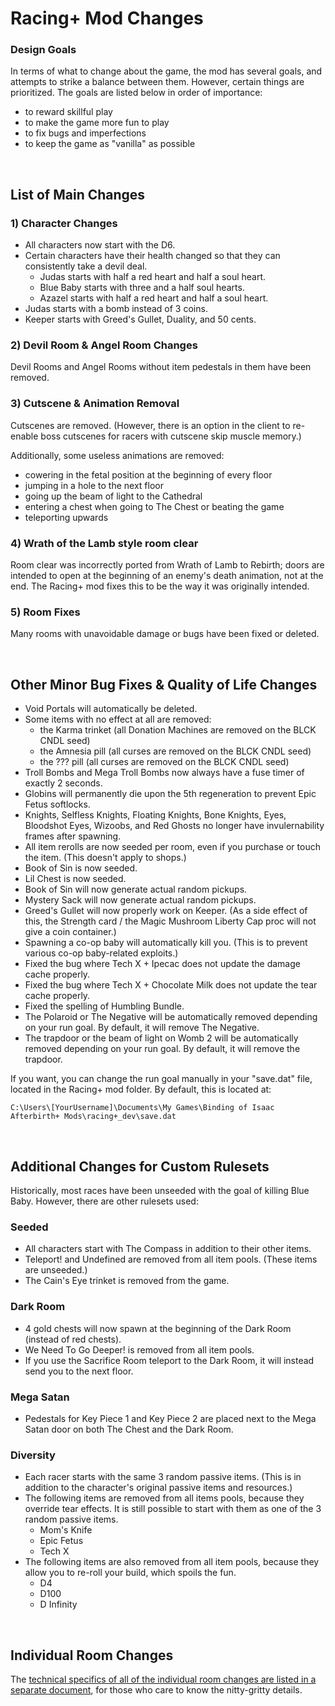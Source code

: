 # Racing+ Mod Changes

### Design Goals

In terms of what to change about the game, the mod has several goals, and attempts to strike a balance between them. However, certain things are prioritized. The goals are listed below in order of importance:

* to reward skillful play
* to make the game more fun to play
* to fix bugs and imperfections
* to keep the game as "vanilla" as possible

<br />

## List of Main Changes

### 1) Character Changes

* All characters now start with the D6.
* Certain characters have their health changed so that they can consistently take a devil deal.
  * Judas starts with half a red heart and half a soul heart.
  * Blue Baby starts with three and a half soul hearts.
  * Azazel starts with half a red heart and half a soul heart.
* Judas starts with a bomb instead of 3 coins.
* Keeper starts with Greed's Gullet, Duality, and 50 cents.

### 2) Devil Room & Angel Room Changes

Devil Rooms and Angel Rooms without item pedestals in them have been removed.

### 3) Cutscene & Animation Removal

Cutscenes are removed. (However, there is an option in the client to re-enable boss cutscenes for racers with cutscene skip muscle memory.)

Additionally, some useless animations are removed:
* cowering in the fetal position at the beginning of every floor
* jumping in a hole to the next floor
* going up the beam of light to the Cathedral
* entering a chest when going to The Chest or beating the game
* teleporting upwards

### 4) Wrath of the Lamb style room clear

Room clear was incorrectly ported from Wrath of Lamb to Rebirth; doors are intended to open at the beginning of an enemy's death animation, not at the end. The Racing+ mod fixes this to be the way it was originally intended.

### 5) Room Fixes

Many rooms with unavoidable damage or bugs have been fixed or deleted.

<br />

## Other Minor Bug Fixes & Quality of Life Changes

* Void Portals will automatically be deleted.
* Some items with no effect at all are removed:
  * the Karma trinket (all Donation Machines are removed on the BLCK CNDL seed)
  * the Amnesia pill (all curses are removed on the BLCK CNDL seed)
  * the ??? pill (all curses are removed on the BLCK CNDL seed)
* Troll Bombs and Mega Troll Bombs now always have a fuse timer of exactly 2 seconds.
* Globins will permanently die upon the 5th regeneration to prevent Epic Fetus softlocks.
* Knights, Selfless Knights, Floating Knights, Bone Knights, Eyes, Bloodshot Eyes, Wizoobs, and Red Ghosts no longer have invulernability frames after spawning.
* All item rerolls are now seeded per room, even if you purchase or touch the item. (This doesn't apply to shops.)
* Book of Sin is now seeded.
* Lil Chest is now seeded.
* Book of Sin will now generate actual random pickups.
* Mystery Sack will now generate actual random pickups.
* Greed's Gullet will now properly work on Keeper. (As a side effect of this, the Strength card / the Magic Mushroom Liberty Cap proc will not give a coin container.)
* Spawning a co-op baby will automatically kill you. (This is to prevent various co-op baby-related exploits.)
* Fixed the bug where Tech X + Ipecac does not update the damage cache properly.
* Fixed the bug where Tech X + Chocolate Milk does not update the tear cache properly.
* Fixed the spelling of Humbling Bundle.
* The Polaroid or The Negative will be automatically removed depending on your run goal. By default, it will remove The Negative.
* The trapdoor or the beam of light on Womb 2 will be automatically removed depending on your run goal. By default, it will remove the trapdoor.

If you want, you can change the run goal manually in your "save.dat" file, located in the Racing+ mod folder. By default, this is located at:
```
C:\Users\[YourUsername]\Documents\My Games\Binding of Isaac Afterbirth+ Mods\racing+_dev\save.dat
```

<br />

## Additional Changes for Custom Rulesets

Historically, most races have been unseeded with the goal of killing Blue Baby. However, there are other rulesets used:

### Seeded

* All characters start with The Compass in addition to their other items.
* Teleport! and Undefined are removed from all item pools. (These items are unseeded.)
* The Cain's Eye trinket is removed from the game.

### Dark Room

* 4 gold chests will now spawn at the beginning of the Dark Room (instead of red chests).
* We Need To Go Deeper! is removed from all item pools.
* If you use the Sacrifice Room teleport to the Dark Room, it will instead send you to the next floor.

### Mega Satan

* Pedestals for Key Piece 1 and Key Piece 2 are placed next to the Mega Satan door on both The Chest and the Dark Room.

### Diversity

* Each racer starts with the same 3 random passive items. (This is in addition to the character's original passive items and resources.)
* The following items are removed from all items pools, because they override tear effects. It is still possible to start with them as one of the 3 random passive items.
  * Mom's Knife
  * Epic Fetus
  * Tech X
* The following items are also removed from all item pools, because they allow you to re-roll your build, which spoils the fun.
  * D4
  * D100
  * D Infinity

<br />

## Individual Room Changes

The [technical specifics of all of the individual room changes are listed in a separate document](https://github.com/Zamiell/isaac-racing-mod/blob/master/CHANGES-ROOM.md), for those who care to know the nitty-gritty details.

<br />
